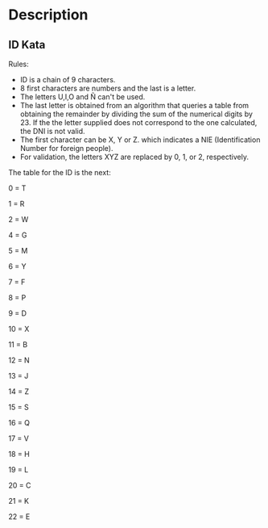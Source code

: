 # Description 

## ID Kata 

Rules: 

- ID is a chain of 9 characters. 
- 8 first characters are numbers and the last is a letter.
- The letters U,I,O and Ñ can't be used.
- The last letter is obtained from an algorithm that queries a table from obtaining the remainder by dividing the sum of the numerical digits by 23. If the the letter supplied does not correspond to the one calculated, the DNI is not valid.
- The first character can be X, Y or Z. which indicates a NIE (Identification Number
for foreign people).
- For validation, the letters XYZ are replaced by 0, 1, or 2, respectively.

The table for the ID is the next: 

0 = T

1 = R

2 = W

4 = G

5 = M

6 = Y 

7 = F

8 = P

9 = D

10 = X

11 = B

12 = N

13 = J

14 = Z

15 = S

16 = Q

17 = V

18 = H

19 = L

20 = C

21 = K

22 = E



